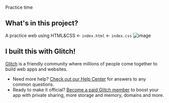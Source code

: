 Practice time

## What's in this project?
A practice web using HTML&CSS
← `index.html`
← `index.css`
![image](https://user-images.githubusercontent.com/68039038/148053921-a392e056-6840-4375-89e0-56b0e7fdcbc4.png)

## I built this with Glitch!

[Glitch](https://glitch.com) is a friendly community where millions of people come together to build web apps and websites.

- Need more help? [Check out our Help Center](https://help.glitch.com/) for answers to any common questions.
- Ready to make it official? [Become a paid Glitch member](https://glitch.com/pricing) to boost your app with private sharing, more storage and memory, domains and more.
